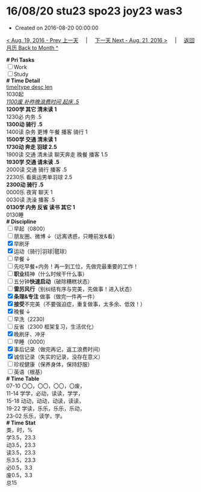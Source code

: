 # 16/08/20 stu23 spo23 joy23 was3

- Created on 2016-08-20 00:00:00

[< Aug. 19, 2016 - Prev 上一天](/lifelogs/2016/08/d19.md) &nbsp; &nbsp; | &nbsp; &nbsp; [下一天 Next - Aug. 21, 2016 >](/lifelogs/2016/08/d21.md) &nbsp; &nbsp; |  &nbsp; &nbsp; [返回月历 Back to Month ^](/lifelogs/2016/08/index.md)
<br/><div><b># Pri Tasks</b></div><div><input type="checkbox"/>Work</div><div><input type="checkbox"/>Study</div><div><b># Time Detail</b></div><div><u>time|type desc len</u></div><div>1030起</div><div><u><i>1100废 补昨晚浪费时间 起床 .5</i></u></div><div><b>1200学 其它 清未读 1</b></div><div>1230必 内务 .5</div><div><b>1300动 骑行 .5</b></div><div>1400读 杂务 更博 午餐 播客 骑行 1</div><div><b>1500学 交通 清未读 1</b></div><div><b>1730动 奔走 羽球 2.5</b></div><div>1900读 交通 清未读 聊天奔走 晚餐 播客 1.5</div><div><b>1930学 交通 请未读 .5</b></div><div>2000读 交通 骑行 播客 .5</div><div>2230乐 看奥运男单羽球 2.5</div><div><b>2300动 骑行 .5</b></div><div>0000乐 夜宵 聊天 1</div><div>0030读 洗澡 播客 .5</div><div><b>0130学 内务 反省 读书 其它 1</b></div><div>0130睡</div><div><b># Discipline</b></div><div><input type="checkbox"/>早起（0800）</div><div><input type="checkbox"/>朋友圈、微博 ↓（远离诱惑，只睡前发&amp;看）</div><div><input checked="true" type="checkbox"/>早刷牙</div><div><input checked="true" type="checkbox"/>运动（骑行|羽球|毽球）</div><div><input type="checkbox"/>早餐 ↓</div><div><input type="checkbox"/>先吃早餐+内务！再一到工位，先做完最重要的工作！</div><div><input type="checkbox"/><b>职业</b>精神（什么时候干什么事）</div><div><input type="checkbox"/>五分钟<b>快速启动</b>（破除糟糕状态）</div><div><input type="checkbox"/><b>雷厉风行</b>（别纠结有序与完美，先做事！进入状态）</div><div><input checked="true" type="checkbox"/><b>条理&amp;专注</b> 做事（做完一件再一件）</div><div><input checked="true" type="checkbox"/><b>接受</b>不完美（不要强迫症，重复做事，太多余、低效！）</div><div><input checked="true" type="checkbox"/>晚餐 ↓</div><div><input type="checkbox"/>早洗（2230)</div><div><input type="checkbox"/>反省（2300 框架复习，生活优化）</div><div><input checked="true" type="checkbox"/>晚刷牙、冲牙</div><div><input type="checkbox"/>早睡（0000）</div><div><input checked="true" type="checkbox"/>事后记录（做完再记，返工浪费时间）</div><div><input checked="true" type="checkbox"/>诚信记录（失实的记录，没存在意义）</div><div><input type="checkbox"/>珍视健康（保养身体，保持舒服）</div><div><input type="checkbox"/>英语（根基）</div><div><b># Time Table</b></div><div>07-10 〇〇，〇〇，〇〇，〇废，</div><div>11-14 学学，必动，读读，学学，</div><div>15-18 动动，动动，动读，读读，</div><div>19-22 学读，乐乐，乐乐，乐动，</div><div>23-02 乐乐，读学，学。</div><div><b># Time Stat</b></div><div>类，时，%</div><div>学3.5，23.3</div><div>动3.5，23.3</div><div>读3.5，23.3</div><div>乐3.5，23.3</div><div>必0.5，3.3</div><div>废0.5，3.3</div><div>总15</div>
